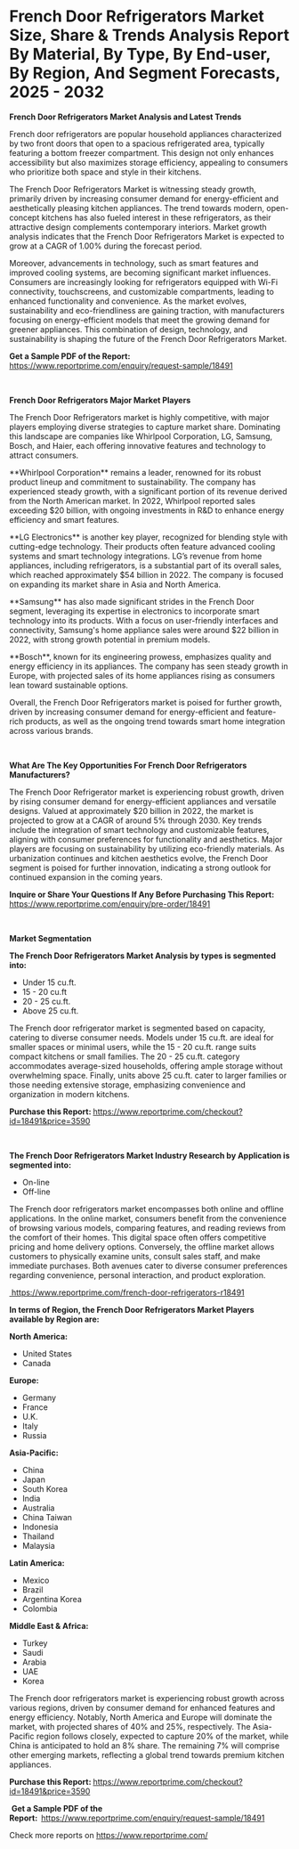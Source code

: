 <p><h1>French Door Refrigerators Market Size, Share & Trends Analysis Report By Material, By Type, By End-user, By Region, And Segment Forecasts, 2025 - 2032</h1></p><p><strong>French Door Refrigerators Market Analysis and Latest Trends</strong></p>
<p><p>French door refrigerators are popular household appliances characterized by two front doors that open to a spacious refrigerated area, typically featuring a bottom freezer compartment. This design not only enhances accessibility but also maximizes storage efficiency, appealing to consumers who prioritize both space and style in their kitchens.</p><p>The French Door Refrigerators Market is witnessing steady growth, primarily driven by increasing consumer demand for energy-efficient and aesthetically pleasing kitchen appliances. The trend towards modern, open-concept kitchens has also fueled interest in these refrigerators, as their attractive design complements contemporary interiors. Market growth analysis indicates that the French Door Refrigerators Market is expected to grow at a CAGR of 1.00% during the forecast period.</p><p>Moreover, advancements in technology, such as smart features and improved cooling systems, are becoming significant market influences. Consumers are increasingly looking for refrigerators equipped with Wi-Fi connectivity, touchscreens, and customizable compartments, leading to enhanced functionality and convenience. As the market evolves, sustainability and eco-friendliness are gaining traction, with manufacturers focusing on energy-efficient models that meet the growing demand for greener appliances. This combination of design, technology, and sustainability is shaping the future of the French Door Refrigerators Market.</p></p>
<p><strong>Get a Sample PDF of the Report:&nbsp;</strong> <a href="https://www.reportprime.com/enquiry/request-sample/18491?utm_campaign=2449&utm_medium=2&utm_source=Github&utm_content=ia&utm_term=19032025&utm_id=french-door-refrigerators">https://www.reportprime.com/enquiry/request-sample/18491</a></p>
<p>&nbsp;</p>
<p><strong>French Door Refrigerators Major Market Players</strong></p>
<p><p>The French Door Refrigerators market is highly competitive, with major players employing diverse strategies to capture market share. Dominating this landscape are companies like Whirlpool Corporation, LG, Samsung, Bosch, and Haier, each offering innovative features and technology to attract consumers.</p><p>**Whirlpool Corporation** remains a leader, renowned for its robust product lineup and commitment to sustainability. The company has experienced steady growth, with a significant portion of its revenue derived from the North American market. In 2022, Whirlpool reported sales exceeding $20 billion, with ongoing investments in R&D to enhance energy efficiency and smart features.</p><p>**LG Electronics** is another key player, recognized for blending style with cutting-edge technology. Their products often feature advanced cooling systems and smart technology integrations. LG’s revenue from home appliances, including refrigerators, is a substantial part of its overall sales, which reached approximately $54 billion in 2022. The company is focused on expanding its market share in Asia and North America.</p><p>**Samsung** has also made significant strides in the French Door segment, leveraging its expertise in electronics to incorporate smart technology into its products. With a focus on user-friendly interfaces and connectivity, Samsung's home appliance sales were around $22 billion in 2022, with strong growth potential in premium models.</p><p>**Bosch**, known for its engineering prowess, emphasizes quality and energy efficiency in its appliances. The company has seen steady growth in Europe, with projected sales of its home appliances rising as consumers lean toward sustainable options.</p><p>Overall, the French Door Refrigerators market is poised for further growth, driven by increasing consumer demand for energy-efficient and feature-rich products, as well as the ongoing trend towards smart home integration across various brands.</p></p>
<p>&nbsp;</p>
<p><strong>What Are The Key Opportunities For French Door Refrigerators Manufacturers?</strong></p>
<p><p>The French Door Refrigerator market is experiencing robust growth, driven by rising consumer demand for energy-efficient appliances and versatile designs. Valued at approximately $20 billion in 2022, the market is projected to grow at a CAGR of around 5% through 2030. Key trends include the integration of smart technology and customizable features, aligning with consumer preferences for functionality and aesthetics. Major players are focusing on sustainability by utilizing eco-friendly materials. As urbanization continues and kitchen aesthetics evolve, the French Door segment is poised for further innovation, indicating a strong outlook for continued expansion in the coming years.</p></p>
<p><strong>Inquire or Share Your Questions If Any Before Purchasing This Report:</strong> <a href="https://www.reportprime.com/enquiry/pre-order/18491?utm_campaign=2449&utm_medium=2&utm_source=Github&utm_content=ia&utm_term=19032025&utm_id=french-door-refrigerators">https://www.reportprime.com/enquiry/pre-order/18491</a></p>
<p>&nbsp;</p>
<p><strong>Market Segmentation</strong></p>
<p><strong>The French Door Refrigerators Market Analysis by types is segmented into:</strong></p>
<p><ul><li>Under 15 cu.ft.</li><li>15 - 20 cu.ft</li><li>20 - 25 cu.ft.</li><li>Above 25 cu.ft.</li></ul></p>
<p><p>The French door refrigerator market is segmented based on capacity, catering to diverse consumer needs. Models under 15 cu.ft. are ideal for smaller spaces or minimal users, while the 15 - 20 cu.ft. range suits compact kitchens or small families. The 20 - 25 cu.ft. category accommodates average-sized households, offering ample storage without overwhelming space. Finally, units above 25 cu.ft. cater to larger families or those needing extensive storage, emphasizing convenience and organization in modern kitchens.</p></p>
<p><strong>Purchase this Report:&nbsp;</strong><a href="https://www.reportprime.com/checkout?id=18491&price=3590&utm_campaign=2449&utm_medium=2&utm_source=Github&utm_content=ia&utm_term=19032025&utm_id=french-door-refrigerators">https://www.reportprime.com/checkout?id=18491&price=3590</a></p>
<p>&nbsp;</p>
<p><strong>The French Door Refrigerators Market Industry Research by Application is segmented into:</strong></p>
<p><ul><li>On-line</li><li>Off-line</li></ul></p>
<p><p>The French door refrigerators market encompasses both online and offline applications. In the online market, consumers benefit from the convenience of browsing various models, comparing features, and reading reviews from the comfort of their homes. This digital space often offers competitive pricing and home delivery options. Conversely, the offline market allows customers to physically examine units, consult sales staff, and make immediate purchases. Both avenues cater to diverse consumer preferences regarding convenience, personal interaction, and product exploration.</p></p>
<p><a href="https://www.reportprime.com/french-door-refrigerators-r18491?utm_campaign=2449&utm_medium=2&utm_source=Github&utm_content=ia&utm_term=19032025&utm_id=french-door-refrigerators">&nbsp;https://www.reportprime.com/french-door-refrigerators-r18491</a></p>
<p><strong>In terms of Region, the French Door Refrigerators Market Players available by Region are:</strong></p>
<p>
    <p> <strong> North America: </strong>
        <ul>
            <li>United States</li>
            <li>Canada</li>
        </ul>
        </p> 
    <p> <strong> Europe: </strong>
        <ul>
            <li>Germany</li>
            <li>France</li>
            <li>U.K.</li>
            <li>Italy</li>
            <li>Russia</li>
        </ul>
        </p> 
    <p> <strong> Asia-Pacific: </strong>
        <ul>
            <li>China</li>
            <li>Japan</li>
            <li>South Korea</li>
            <li>India</li>
            <li>Australia</li>
            <li>China Taiwan</li>
            <li>Indonesia</li>
            <li>Thailand</li>
            <li>Malaysia</li>
        </ul>
        </p> 
    <p> <strong> Latin America: </strong>
        <ul>
            <li>Mexico</li>
            <li>Brazil</li>
            <li>Argentina Korea</li>
            <li>Colombia</li>
        </ul>
        </p> 
    <p> <strong> Middle East & Africa: </strong>
        <ul>
            <li>Turkey</li>
            <li>Saudi</li>
            <li>Arabia</li>
            <li>UAE</li>
            <li>Korea</li>
        </ul>
    </p>
    </p>
<p><p>The French door refrigerators market is experiencing robust growth across various regions, driven by consumer demand for enhanced features and energy efficiency. Notably, North America and Europe will dominate the market, with projected shares of 40% and 25%, respectively. The Asia-Pacific region follows closely, expected to capture 20% of the market, while China is anticipated to hold an 8% share. The remaining 7% will comprise other emerging markets, reflecting a global trend towards premium kitchen appliances.</p></p>
<p><strong>Purchase this Report: </strong><a href="https://www.reportprime.com/checkout?id=18491&price=3590&utm_campaign=2449&utm_medium=2&utm_source=Github&utm_content=ia&utm_term=19032025&utm_id=french-door-refrigerators">https://www.reportprime.com/checkout?id=18491&price=3590</a></p>
<p>&nbsp;<strong>Get a Sample PDF of the Report:&nbsp;&nbsp;</strong><a href="https://www.reportprime.com/enquiry/request-sample/18491?utm_campaign=2449&utm_medium=2&utm_source=Github&utm_content=ia&utm_term=19032025&utm_id=french-door-refrigerators">https://www.reportprime.com/enquiry/request-sample/18491</a></p>
<p><strong></strong></p>
<p>Check more reports on <a href="https://www.reportprime.com/?utm_campaign=2449&utm_medium=2&utm_source=Github&utm_content=ia&utm_term=19032025&utm_id=french-door-refrigerators">https://www.reportprime.com/</a></p>